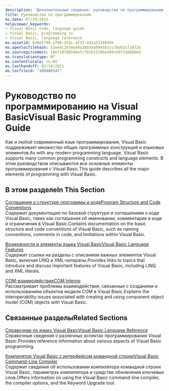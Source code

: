 ```yaml
---
description: 'Дополнительные сведения: руководство по программированию Visual Basic'
title: Руководство по программированию
ms.date: 07/20/2015
helpviewer_keywords:
- Visual Basic code, language guide
- Visual Basic, programming in
- Visual Basic, language reference
ms.assetid: 640e5796-2796-433c-af37-4d2a2334895b
ms.openlocfilehash: 53ee4c2e3ebd4a3bb54a99e5b1cc78a62cf1872b
ms.sourcegitcommit: 10e719780594efc781b15295e499c66f316068b8
ms.translationtype: MT
ms.contentlocale: ru-RU
ms.lasthandoff: 02/14/2021
ms.locfileid: "100486541"
---
```

# <a name="visual-basic-programming-guide"></a><span data-ttu-id="592c8-103">Руководство по программированию на Visual Basic</span><span class="sxs-lookup"><span data-stu-id="592c8-103">Visual Basic Programming Guide</span></span>

<span data-ttu-id="592c8-104">Как и любой современный язык программирования, Visual Basic поддерживает множество общих программных конструкций и языковых элементов.</span><span class="sxs-lookup"><span data-stu-id="592c8-104">As with any modern programming language, Visual Basic supports many common programming constructs and language elements.</span></span> <span data-ttu-id="592c8-105">В этом руководством описываются все основные элементы программирования с Visual Basic.</span><span class="sxs-lookup"><span data-stu-id="592c8-105">This guide describes all the major elements of programming with Visual Basic.</span></span>  
  
## <a name="in-this-section"></a><span data-ttu-id="592c8-106">В этом разделе</span><span class="sxs-lookup"><span data-stu-id="592c8-106">In This Section</span></span>  

 [<span data-ttu-id="592c8-107">Соглашения о структуре программы и коде</span><span class="sxs-lookup"><span data-stu-id="592c8-107">Program Structure and Code Conventions</span></span>](program-structure/program-structure-and-code-conventions.md)  
 <span data-ttu-id="592c8-108">Содержит документацию по базовой структуре и соглашениям о коде Visual Basic, таких как соглашения об именовании, комментарии в коде и ограничения в Visual Basic.</span><span class="sxs-lookup"><span data-stu-id="592c8-108">Contains documentation on the basic structure and code conventions of Visual Basic, such as naming conventions, comments in code, and limitations within Visual Basic.</span></span>  
  
 [<span data-ttu-id="592c8-109">Возможности и элементы языка Visual Basic</span><span class="sxs-lookup"><span data-stu-id="592c8-109">Visual Basic Language Features</span></span>](language-features/index.md)  
 <span data-ttu-id="592c8-110">Содержит ссылки на разделы с описанием важных элементов Visual Basic, включая LINQ и XML-литералы.</span><span class="sxs-lookup"><span data-stu-id="592c8-110">Provides links to topics that introduce and discuss important features of Visual Basic, including LINQ and XML literals.</span></span>  
  
 [<span data-ttu-id="592c8-111">COM-взаимодействие</span><span class="sxs-lookup"><span data-stu-id="592c8-111">COM Interop</span></span>](com-interop/index.md)  
 <span data-ttu-id="592c8-112">Рассматривает проблемы взаимодействия, связанные с созданием и использованием объектов модели COM в Visual Basic.</span><span class="sxs-lookup"><span data-stu-id="592c8-112">Explains the interoperability issues associated with creating and using component object model (COM) objects with Visual Basic.</span></span>  
  
## <a name="related-sections"></a><span data-ttu-id="592c8-113">Связанные разделы</span><span class="sxs-lookup"><span data-stu-id="592c8-113">Related Sections</span></span>  

 [<span data-ttu-id="592c8-114">Справочник по языку Visual Basic</span><span class="sxs-lookup"><span data-stu-id="592c8-114">Visual Basic Language Reference</span></span>](../language-reference/index.md)  
 <span data-ttu-id="592c8-115">Справочные сведения о различных аспектах программирования Visual Basic.</span><span class="sxs-lookup"><span data-stu-id="592c8-115">Provides reference information about various aspects of Visual Basic programming.</span></span>  
  
 [<span data-ttu-id="592c8-116">Компилятор Visual Basic с интерфейсом командной строки</span><span class="sxs-lookup"><span data-stu-id="592c8-116">Visual Basic Command-Line Compiler</span></span>](../reference/command-line-compiler/index.md)  
 <span data-ttu-id="592c8-117">Содержит сведения об использовании компилятора командной строки Visual Basic, параметрах компилятора и средстве обновления ключевых слов.</span><span class="sxs-lookup"><span data-stu-id="592c8-117">Offers information on using the Visual Basic command-line compiler, the compiler options, and the Keyword Upgrade tool.</span></span>
